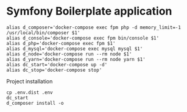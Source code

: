 Symfony Boilerplate application
=========


```
alias d_composer='docker-compose exec fpm php -d memory_limit=-1 /usr/local/bin/composer $1'
alias d_console='docker-compose exec fpm bin/console $1'
alias d_php='docker-compose exec fpm $1'
alias d_mysql='docker-compose exec mysql mysql $1'
alias d_node='docker-compose run --rm node $1'
alias d_yarn='docker-compose run --rm node yarn $1'
alias dc_start='docker-compose up -d'
alias dc_stop='docker-compose stop'
```

Project installation

```
cp .env.dist .env
dc_start
d_composer install -o
```

